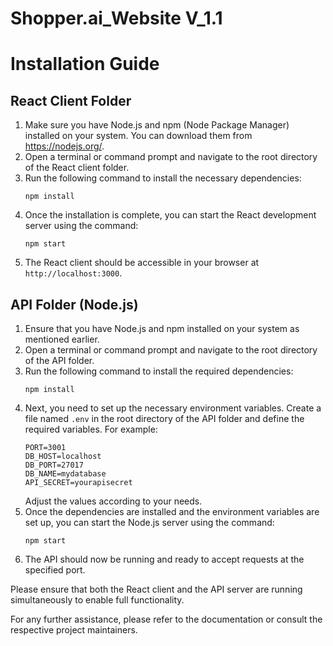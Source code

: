 # Shopper.ai_Website V_1.1
<html>
<head>
  <meta charset="UTF-8">
</head>
<body>
  <h1>Installation Guide</h1>
  <h2>React Client Folder</h2>
  <ol>
    <li>Make sure you have Node.js and npm (Node Package Manager) installed on your system. You can download them from <a href="https://nodejs.org/">https://nodejs.org/</a>.</li>
    <li>Open a terminal or command prompt and navigate to the root directory of the React client folder.</li>
    <li>Run the following command to install the necessary dependencies:
      <pre><code>npm install</code></pre>
    </li>
    <li>Once the installation is complete, you can start the React development server using the command:
      <pre><code>npm start</code></pre>
    </li>
    <li>The React client should be accessible in your browser at <code>http://localhost:3000</code>.</li>
  </ol>
  <h2>API Folder (Node.js)</h2>
  <ol>
    <li>Ensure that you have Node.js and npm installed on your system as mentioned earlier.</li>
    <li>Open a terminal or command prompt and navigate to the root directory of the API folder.</li>
    <li>Run the following command to install the required dependencies:
      <pre><code>npm install</code></pre>
    </li>
    <li>Next, you need to set up the necessary environment variables. Create a file named <code>.env</code> in the root directory of the API folder and define the required variables. For example:
      <pre><code>PORT=3001
DB_HOST=localhost
DB_PORT=27017
DB_NAME=mydatabase
API_SECRET=yourapisecret</code></pre>
      Adjust the values according to your needs.
    </li>
    <li>Once the dependencies are installed and the environment variables are set up, you can start the Node.js server using the command:
      <pre><code>npm start</code></pre>
    </li>
    <li>The API should now be running and ready to accept requests at the specified port.</li>
  </ol>
  <p>Please ensure that both the React client and the API server are running simultaneously to enable full functionality.</p>
  <p>For any further assistance, please refer to the documentation or consult the respective project maintainers.</p>
</body>
</html>
